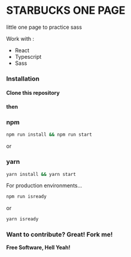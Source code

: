 # STARBUCKS ONE PAGE

little one page to practice sass

Work with : 
  - React
  - Typescript
  - Sass

### Installation

#### Clone this repository
#### then
### npm
```sh
npm run install && npm run start
```
or
### yarn
```sh
yarn install && yarn start
```

For production environments...

```sh
npm run isready
```
or 
```sh
yarn isready
```

### Want to contribute? Great! Fork me!

**Free Software, Hell Yeah!**

